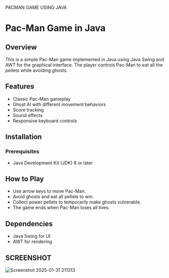 PACMAN GAME USING JAVA
# Pac-Man Game in Java

## Overview
This is a simple Pac-Man game implemented in Java using Java Swing and AWT for the graphical interface. The player controls Pac-Man to eat all the pellets while avoiding ghosts.

## Features
- Classic Pac-Man gameplay
- Ghost AI with different movement behaviors
- Score tracking
- Sound effects
- Responsive keyboard controls

## Installation
### Prerequisites
- Java Development Kit (JDK) 8 or later



## How to Play
- Use arrow keys to move Pac-Man.
- Avoid ghosts and eat all pellets to win.
- Collect power pellets to temporarily make ghosts vulnerable.
- The game ends when Pac-Man loses all lives.


## Dependencies
- Java Swing for UI
- AWT for rendering

## SCREENSHOT
![Screenshot 2025-01-31 211313](https://github.com/user-attachments/assets/f0cf6998-a5dd-4236-a381-b4ac605cd487)






